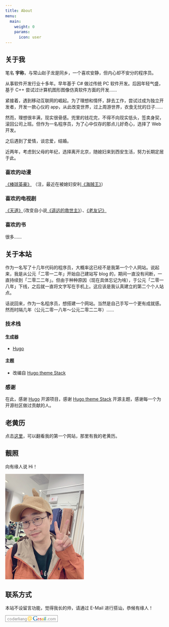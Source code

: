 ```yaml
---
title: About
menu:
  main:
    weight: 0
    params:
      icon: user
---
```


## 关于我

笔名 **宇称**，与常山赵子龙是同乡，一个喜欢安静，但内心却不安分的程序员。

从事软件开发行业十多年。早年基于 C# 做过传统 PC 软件开发。后因年轻气盛，基于 C++ 尝试过计算机图形图像仿真软件方面的开发……

紧接着，遇到移动互联网的崛起。为了理想和情怀，辞去工作，尝试过成为独立开发者，开发一款心仪的 app，从此改变世界，过上周游世界，衣食无忧的日子……

然而，理想很丰满，现实很骨感。兜里的钱花完，不得不向现实低头，签卖身契，滚回公司上班。但作为一名程序员，为了心中仅存的那点儿好奇心，选择了 Web 开发。

之后遇到了爱情，谈恋爱，结婚。

近两年，考虑到父母的年纪，选择离开北京，随媳妇来到西安生活，努力长期定居于此。

### 喜欢的动漫

[《棒球英豪》](https://movie.douban.com/subject/1756889/) （注，最近在被媳妇安利[《海贼王》](https://movie.douban.com/subject/1453238/)）

### 喜欢的电视剧

[《天道》](https://movie.douban.com/subject/2347485/)（改变自小说[《遥远的救世主》](https://book.douban.com/subject/1322455/)）、[《老友记》](https://movie.douban.com/subject/1393859/)

### 喜欢的书

很多……

## 关于本站

作为一名写了十几年代码的程序员，大概率这已经不是我第一个个人网站。说起来，我是从公元「二零一二年」开始自己建站写 blog 的，期间一直没有间断，一直持续到「二零二二年」。但由于种种原因（现在具体忘记为啥），于公元「二零一八年」下线，之后就一直将文字写在手机上。这应该是我认真建立的第二个个人站点。

话说回来，作为一名程序员，想搭建一个网站。当然是自己手写一个更有成就感。然而时隔几年（公元二零一八年～公元二零二二年）……

### 技术栈

#### 生成器

* [Hugo](https://gohugo.io)

#### 主题

* 改编自 [Hugo theme Stack](https://docs.stack.jimmycai.com)

### 感谢

在此，感谢 [Hugo](https://gohugo.io) 开源项目，感谢 [Hugo theme Stack](https://docs.stack.jimmycai.com) 开源主题，感谢每一个为开源社区做过贡献的人。

## 老黄历

点击[这里](https://web.archive.org/web/20181101172413/http://ohcoder.com/)，可以翻看我的第一个网站，那里有我的老黄历。

## 靓照

向有缘人说 Hi！

![Hi](avatar.jpg)

## 联系方式

本站不设留言功能，觉得我长的帅，请通过 E-Mail 进行搭讪，恭候有缘人！

![](mail.png)

